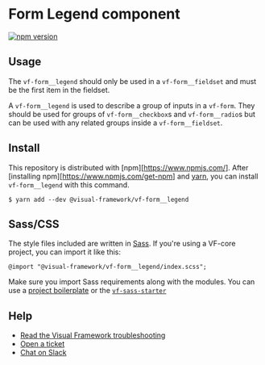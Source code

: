 # Form Legend component

[![npm version](https://badge.fury.io/js/%40visual-framework%2Fvf-form__legend.svg)](https://badge.fury.io/js/%40visual-framework%2Fvf-form__legend)

## Usage

The `vf-form__legend` should only be used in a `vf-form__fieldset` and must be the first item in the fieldset.

A `vf-form__legend` is used to describe a group of inputs in a `vf-form`. They should be used for groups of `vf-form__checkbox`s and `vf-form__radio`s but can be used with any related groups inside a `vf-form__fieldset`.

## Install

This repository is distributed with [npm][https://www.npmjs.com/]. After [installing npm][https://www.npmjs.com/get-npm] and [yarn](https://classic.yarnpkg.com/en/docs/install), you can install `vf-form__legend` with this command.

```
$ yarn add --dev @visual-framework/vf-form__legend
```

## Sass/CSS

The style files included are written in [Sass](https://sass-lang.com/). If you're using a VF-core project, you can import it like this:

```
@import "@visual-framework/vf-form__legend/index.scss";
```

Make sure you import Sass requirements along with the modules. You can use a [project boilerplate](https://stable.visual-framework.dev/building/) or the [`vf-sass-starter`](https://stable.visual-framework.dev/components/vf-sass-starter/)

## Help

- [Read the Visual Framework troubleshooting](https://stable.visual-framework.dev/troubleshooting/)
- [Open a ticket](https://github.com/visual-framework/vf-core/issues)
- [Chat on Slack](https://join.slack.com/t/visual-framework/shared_invite/enQtNDAxNzY0NDg4NTY0LWFhMjEwNGY3ZTk3NWYxNWVjOWQ1ZWE4YjViZmY1YjBkMDQxMTNlNjQ0N2ZiMTQ1ZTZiMGM4NjU5Y2E0MjM3ZGQ)
